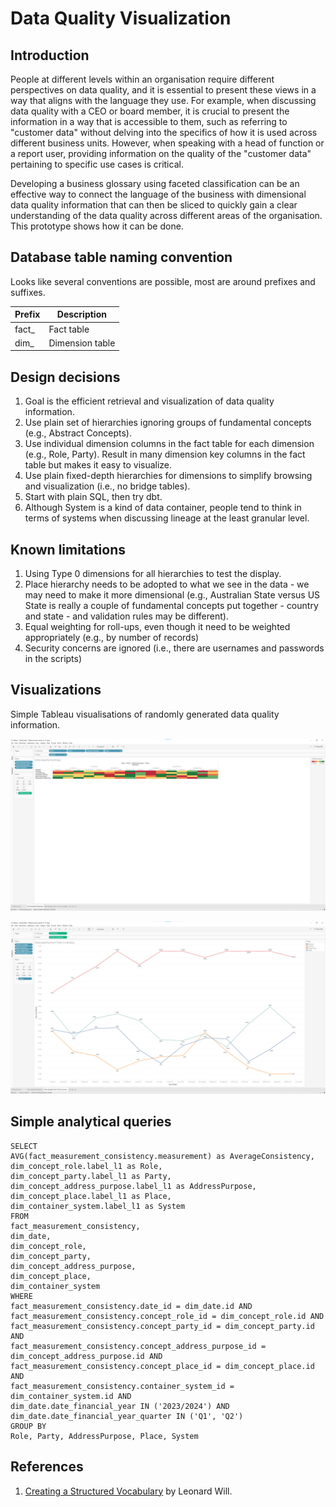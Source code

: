 # Data Quality Visualization

## Introduction

People at different levels within an organisation require different perspectives on data quality, and it is essential to present these views in a way that aligns with the language they use. For example, when discussing data quality with a CEO or board member, it is crucial to present the information in a way that is accessible to them, such as referring to "customer data" without delving into the specifics of how it is used across different business units. However, when speaking with a head of function or a report user, providing information on the quality of the "customer data" pertaining to specific use cases is critical.

Developing a business glossary using faceted classification can be an effective way to connect the language of the business with dimensional data quality information that can then be sliced to quickly gain a clear understanding of the data quality across different areas of the organisation. This prototype shows how it can be done.

## Database table naming convention

Looks like several conventions are possible, most are around prefixes and suffixes. 

| Prefix    | Description     |
|-----------|-----------------|
| fact_     | Fact table      |
| dim_      | Dimension table |

## Design decisions

1. Goal is the efficient retrieval and visualization of data quality information.
1. Use plain set of hierarchies ignoring groups of fundamental concepts (e.g., Abstract Concepts).
1. Use individual dimension columns in the fact table for each dimension (e.g., Role, Party). Result in many dimension key columns in the fact table but makes it easy to visualize.
1. Use plain fixed-depth hierarchies for dimensions to simplify browsing and visualization (i.e., no bridge tables).
1. Start with plain SQL, then try dbt.
1. Although System is a kind of data container, people tend to think in terms of systems when discussing lineage at the least granular level.

## Known limitations

1. Using Type 0 dimensions for all hierarchies to test the display.
1. Place hierarchy needs to be adopted to what we see in the data - we may need to make it more dimensional (e.g., Australian State versus US State is really a couple of fundamental concepts put together - country and state - and validation rules may be different).
1. Equal weighting for roll-ups, even though it need to be weighted appropriately (e.g., by number of records)
1. Security concerns are ignored (i.e., there are usernames and passwords in the scripts)

## Visualizations

Simple Tableau visualisations of randomly generated data quality information.

![Data Quality Heatmap](visualization-heatmap.png "Data Quality Heatmap")

![Data Quality Time Series](visualization-timeseries.png "Data Quality Time Series")

## Simple analytical queries

```
SELECT 
AVG(fact_measurement_consistency.measurement) as AverageConsistency, 
dim_concept_role.label_l1 as Role,
dim_concept_party.label_l1 as Party,
dim_concept_address_purpose.label_l1 as AddressPurpose,
dim_concept_place.label_l1 as Place,
dim_container_system.label_l1 as System
FROM 
fact_measurement_consistency,
dim_date, 
dim_concept_role, 
dim_concept_party, 
dim_concept_address_purpose,
dim_concept_place,
dim_container_system
WHERE
fact_measurement_consistency.date_id = dim_date.id AND
fact_measurement_consistency.concept_role_id = dim_concept_role.id AND
fact_measurement_consistency.concept_party_id = dim_concept_party.id AND
fact_measurement_consistency.concept_address_purpose_id = dim_concept_address_purpose.id AND
fact_measurement_consistency.concept_place_id = dim_concept_place.id AND
fact_measurement_consistency.container_system_id = dim_container_system.id AND
dim_date.date_financial_year IN ('2023/2024') AND
dim_date.date_financial_year_quarter IN ('Q1', 'Q2')
GROUP BY
Role, Party, AddressPurpose, Place, System
```

## References

1. [Creating a Structured Vocabulary](https://www.meetup.com/Knowledge-Organisation-London/events/284319067/) by Leonard Will.